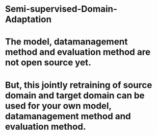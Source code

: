 # Semi-supervised-Domain-Adaptation
# The model, datamanagement method and evaluation method are not open source yet. 
# But, this jointly retraining of source domain and target domain can be used for your own model, datamanagement method and evaluation method.
